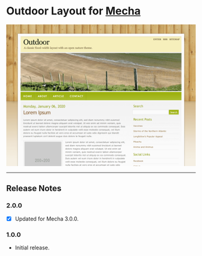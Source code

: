 Outdoor Layout for [Mecha](https://github.com/mecha-cms/mecha)
==============================================================

![Outdoor](/asset/index.png)

---

Release Notes
-------------

### 2.0.0

 - [x] Updated for Mecha 3.0.0.

### 1.0.0

 - Initial release.